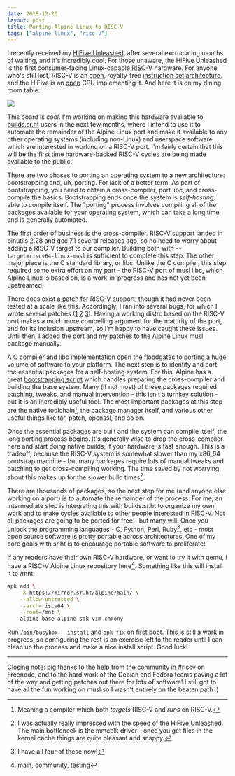 ```yaml
---
date: 2018-12-20
layout: post
title: Porting Alpine Linux to RISC-V
tags: ["alpine linux", "risc-v"]
---
```


I recently received my [HiFive Unleashed][hifiveu], after several excruciating
months of waiting, and it's incredibly cool. For those unaware, the HiFive
Unleashed is the first consumer-facing Linux-capable [RISC-V][riscv] hardware.
For anyone who's still lost, RISC-V is an [open](https://github.com/riscv),
royalty-free [instruction set
architecture](https://en.wikipedia.org/wiki/Instruction_set_architecture), and
the HiFive is an [open](https://github.com/sifive) CPU implementing it. And here
it is on my dining room table:

[hifiveu]: https://www.sifive.com/boards/hifive-unleashed
[riscv]: https://en.wikipedia.org/wiki/RISC-V

![](https://sr.ht/JMao.jpg)

This board is *cool*. I'm working on making this hardware available to
[builds.sr.ht][srht] users in the next few months, where I intend to use it to
automate the remainder of the Alpine Linux port and make it available to any
other operating systems (including non-Linux) and userspace software which are
interested in working on a RISC-V port. I'm fairly certain that this will be the
first time hardware-backed RISC-V cycles are being made available to the public.

[srht]: https://meta.sr.ht

There are two phases to porting an operating system to a new architecture:
bootstrapping and, uh, porting. For lack of a better term. As part of
bootstrapping, you need to obtain a cross-compiler, port libc, and cross-compile
the basics. Bootstrapping ends once the system is *self-hosting*: able to
compile itself. The "porting" process involves compiling all of the packages
available for your operating system, which can take a long time and is generally
automated.

The first order of business is the cross-compiler. RISC-V support landed in
binutils 2.28 and gcc 7.1 several releases ago, so no need to worry about adding
a RISC-V target to our compiler. Building both with
`--target=riscv64-linux-musl` is sufficient to complete this step. The other
major piece is the C standard library, or libc. Unlike the C compiler, this step
required some extra effort on my part - the RISC-V port of musl libc, which
Alpine Linux is based on, is a work-in-progress and has not yet been upstreamed.

There does exist [a patch][musl-port] for RISC-V support, though it had never
been tested at a scale like this. Accordingly, I ran into several bugs, for
which I wrote several patches ([1][1] [2][2] [3][3]). Having a working distro
based on the RISC-V port makes a much more compelling argument for the maturity
of the port, and for its inclusion upstream, so I'm happy to have caught these
issues. Until then, I added the port and my patches to the Alpine Linux musl
package manually.

[musl-port]: https://github.com/riscv/riscv-musl
[1]: https://github.com/riscv/riscv-musl/pull/2
[2]: https://github.com/riscv/riscv-musl/pull/3
[3]: https://github.com/riscv/riscv-musl/pull/4

A C compiler and libc implementation open the floodgates to porting a huge
volume of software to your platform. The next step is to identify and port the
essential packages for a self-hosting system.  For this, Alpine has a great
[bootstrapping script][bootstrap.sh] which handles preparing the cross-compiler
and building the base system. Many (if not most) of these packages required
patching, tweaks, and manual intervention - this isn't a turnkey solution - but
it is an incredibly useful tool. The most important packages at this step are
the native toolchain[^1], the package manager itself, and various other useful
things like tar, patch, openssl, and so on.

[bootstrap.sh]: https://git.alpinelinux.org/cgit/aports/tree/scripts/bootstrap.sh
[^1]: Meaning a compiler which both *targets* RISC-V and *runs* on RISC-V.

Once the essential packages are built and the system can compile itself, the
long porting process begins. It's generally wise to drop the cross-compiler here
and start doing native builds, if your hardware is fast enough. This is a
tradeoff, because the RISC-V system is somewhat slower than my x86_64 bootstrap
machine - but many packages require lots of manual tweaks and patching to get
cross-compiling working. The time saved by not worrying about this makes up for
the slower build times[^2].

[^2]: I was actually really impressed with the speed of the HiFive Unleashed. The main bottleneck is the mmcblk driver - once you get files in the kernel cache things are quite pleasant and snappy.

There are thousands of packages, so the next step for me (and anyone else
working on a port) is to automate the remainder of the process. For me, an
intermediate step is integrating this with builds.sr.ht to organize my own work
and to make cycles available to other people interested in RISC-V. Not all
packages are going to be ported for free - but many will! Once you unlock the
programming languages - C, Python, Perl, Ruby[^3], etc - most open source
software is pretty portable across architectures. One of my core goals with
sr.ht is to encourage portable software to proliferate!

[^3]: I have all four of these now!

If any readers have their own RISC-V hardware, or want to try it with qemu, I
have a RISC-V Alpine Linux repository here[^4]. Something like this will install
it to /mnt:

```sh
apk add \
    -X https://mirror.sr.ht/alpine/main/ \
    --allow-untrusted \
    --arch=riscv64 \
    --root=/mnt \
    alpine-base alpine-sdk vim chrony
```

Run `/bin/busybox --install` and `apk fix` on first boot. This is still a work
in progress, so configuring the rest is an exercise left to the reader until I
can clean up the process and make a nice install script. Good luck!

[^4]: [main](https://mirror.sr.ht/alpine/main/), [community](https://mirror.sr.ht/alpine/community/), [testing](https://mirror.sr.ht/alpine/testing/)

---

Closing note: big thanks to the help from the community in #riscv on Freenode,
and to the hard work of the Debian and Fedora teams paving a lot of the way and
getting patches out there for lots of software! I still got to have all the fun
working on musl so I wasn't entirely on the beaten path :)
